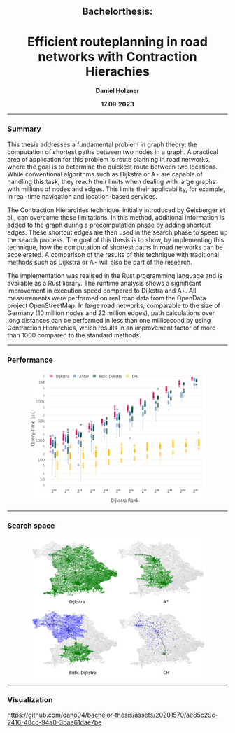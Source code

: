<h2 align="center">Bachelorthesis:</h2>
<h1 align="center">Efficient routeplanning in road networks with Contraction Hierachies</h1>

<p align="center"><b>Daniel Holzner</b></p>
<p align="center"><b>17.09.2023</b></p>

---

### Summary
This thesis addresses a fundamental problem in graph theory: the computation of shortest
paths between two nodes in a graph. A practical area of application for this problem is route
planning in road networks, where the goal is to determine the quickest route between two
locations. While conventional algorithms such as Dijkstra or A⋆ are capable of handling this
task, they reach their limits when dealing with large graphs with millions of nodes and edges.
This limits their applicability, for example, in real-time navigation and
location-based services.

The Contraction Hierarchies technique, initially introduced by Geisberger et al., can overcome
these limitations. In this method, additional information is added to the graph during a
precomputation phase by adding shortcut edges. These shortcut edges are then used in the
search phase to speed up the search process. The goal of this thesis is to show, by implementing
this technique, how the computation of shortest paths in road networks can be accelerated. A
comparison of the results of this technique with traditional methods such as Dijkstra or A⋆ will
also be part of the research.

The implementation was realised in the Rust programming language and is available as a Rust
library. The runtime analysis shows a significant improvement in execution speed compared
to Dijkstra and A⋆. All measurements were performed on real road data from the OpenData
project OpenStreetMap. In large road networks, comparable to the size of Germany (10 million
nodes and 22 million edges), path calculations over long distances can be performed in less
than one millisecond by using Contraction Hierarchies, which results in an improvement factor
of more than 1000 compared to the standard methods.

---
### Performance
<p align="center">
<img src="assets/boxplot_rank_log.png" alt="drawing" width="80%"/>
</p>

--- 
### Search space

<p float="left" align="center">
  <img src="assets/search_spaces.png" width="80%"/>
</p>

---
### Visualization
https://github.com/daho94/bachelor-thesis/assets/20201570/ae85c29c-2416-48cc-94a0-3bae61dae7be

